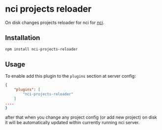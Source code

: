 # nci projects reloader

On disk changes projects reloader for nci for [nci](https://github.com/node-ci/nci).

## Installation

```sh
npm install nci-projects-reloader
```

## Usage

To enable add this plugin to the `plugins` section at server config:

```json
{
    "plugins": [
        "nci-projects-reloader"
    ]
....
}
```

after that when you change any project config (or add new project) on disk it
will be automatically updated within currently running nci server.
